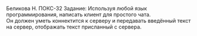 Беликова Н. ПОКС-32
Задание: Используя любой язык программирования, написать клиент для простого чата.  
Он должен уметь коннектится к серверу и передавать введённый текст на сервер, отображать текст присланный с сервера.
